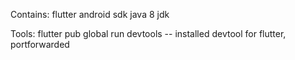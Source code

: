 Contains:
flutter
android sdk
java 8 jdk

Tools:
flutter pub global run devtools -- installed devtool for flutter, portforwarded
